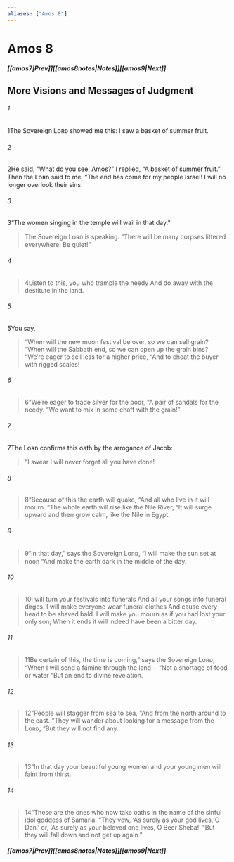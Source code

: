 ```yaml
---
aliases: ["Amos 8"]
---
```

# Amos 8
##### <span class=arrow-left></span>[[amos7|Prev]]<span class=navigation-separator></span>[[amos8notes|Notes]]<span class=navigation-separator></span>[[amos9|Next]]<span class=arrow-right></span>
## More Visions and Messages of Judgment
###### 1
<span class=verse-first>1</span>The Sovereign Lᴏʀᴅ showed me this: I saw a basket of summer fruit.
###### 2
<span class=verse-body>2</span>He said, “What do you see, Amos?” I replied, “A basket of summer fruit.” Then the Lᴏʀᴅ said to me, “The end has come for my people Israel! I will no longer overlook their sins.
###### 3
<span class=verse-body>3</span>“The women singing in the temple will wail in that day.”
<div class=paragraph-break></div>

>The Sovereign Lᴏʀᴅ is speaking.
><span class=poetry-quote-double>“</span>There will be many corpses littered everywhere! Be quiet!”
<div class=paragraph-break></div>

###### 4
><span class=verse-first-poetry>4</span>Listen to this, you who trample the needy
>And do away with the destitute in the land.
<div class=paragraph-break></div>

###### 5
<span class=verse-body>5</span>You say,
<div class=paragraph-break></div>

><span class=poetry-quote-double>“</span>When will the new moon festival be over, so we can sell grain?
><span class=poetry-quote-double>“</span>When will the Sabbath end, so we can open up the grain bins?
><span class=poetry-quote-double>“</span>We’re eager to sell less for a higher price,
><span class=poetry-quote-double>“</span>And to cheat the buyer with rigged scales!
###### 6
><span class=verse-body-poetry>6</span><span class=poetry-quote-double>“</span>We’re eager to trade silver for the poor,
><span class=poetry-quote-double>“</span>A pair of sandals for the needy.
><span class=poetry-quote-double>“</span>We want to mix in some chaff with the grain!”
<div class=paragraph-break></div>

###### 7
<span class=verse-first>7</span>The Lᴏʀᴅ confirms this oath by the arrogance of Jacob:
<div class=paragraph-break></div>

><span class=poetry-quote-double>“</span>I swear I will never forget all you have done!
###### 8
><span class=verse-body-poetry>8</span><span class=poetry-quote-double>“</span>Because of this the earth will quake,
><span class=poetry-quote-double>“</span>And all who live in it will mourn.
><span class=poetry-quote-double>“</span>The whole earth will rise like the Nile River,
><span class=poetry-quote-double>“</span>It will surge upward and then grow calm, like the Nile in Egypt.
###### 9
><span class=verse-body-poetry>9</span><span class=poetry-quote-double>“</span>In that day,” says the Sovereign Lᴏʀᴅ, “I will make the sun set at noon
><span class=poetry-quote-double>“</span>And make the earth dark in the middle of the day.
###### 10
><span class=verse-body-poetry>10</span>I will turn your festivals into funerals
>And all your songs into funeral dirges.
>I will make everyone wear funeral clothes
>And cause every head to be shaved bald.
>I will make you mourn as if you had lost your only son;
>When it ends it will indeed have been a bitter day.
<div class=paragraph-break></div>

###### 11
><span class=verse-first-poetry>11</span>Be certain of this, the time is coming,” says the Sovereign Lᴏʀᴅ,
><span class=poetry-quote-double>“</span>When I will send a famine through the land—
><span class=poetry-quote-double>“</span>Not a shortage of food or water
><span class=poetry-quote-double>“</span>But an end to divine revelation.
###### 12
><span class=verse-body-poetry>12</span><span class=poetry-quote-double>“</span>People will stagger from sea to sea,
><span class=poetry-quote-double>“</span>And from the north around to the east.
><span class=poetry-quote-double>“</span>They will wander about looking for a message from the Lᴏʀᴅ,
><span class=poetry-quote-double>“</span>But they will not find any.
###### 13
><span class=verse-body-poetry>13</span><span class=poetry-quote-double>“</span>In that day your beautiful young women and your young men will faint from thirst.
###### 14
><span class=verse-body-poetry>14</span><span class=poetry-quote-double>“</span>These are the ones who now take oaths in the name of the sinful idol goddess of Samaria.
><span class=poetry-quote-double>“</span>They vow, ‘As surely as your god lives, O Dan,’ or, ‘As surely as your beloved one lives, O Beer Sheba!’
><span class=poetry-quote-double>“</span>But they will fall down and not get up again.”
##### <span class=arrow-left></span>[[amos7|Prev]]<span class=navigation-separator></span>[[amos8notes|Notes]]<span class=navigation-separator></span>[[amos9|Next]]<span class=arrow-right></span>